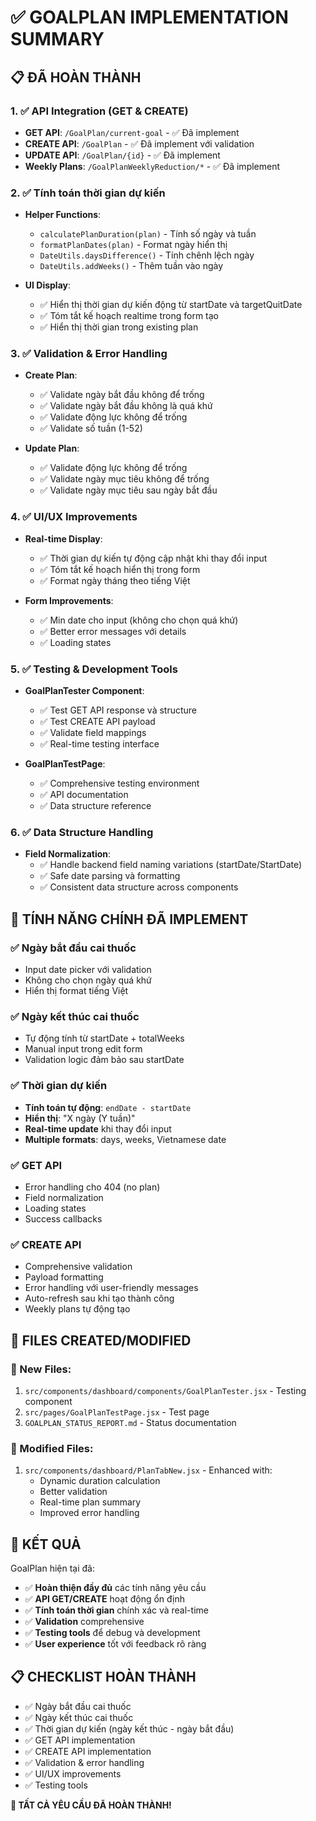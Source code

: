 # ✅ GOALPLAN IMPLEMENTATION SUMMARY

## 📋 ĐÃ HOÀN THÀNH

### 1. ✅ API Integration (GET & CREATE)
- **GET API**: `/GoalPlan/current-goal` - ✅ Đã implement
- **CREATE API**: `/GoalPlan` - ✅ Đã implement với validation
- **UPDATE API**: `/GoalPlan/{id}` - ✅ Đã implement
- **Weekly Plans**: `/GoalPlanWeeklyReduction/*` - ✅ Đã implement

### 2. ✅ Tính toán thời gian dự kiến
- **Helper Functions**:
  - `calculatePlanDuration(plan)` - Tính số ngày và tuần
  - `formatPlanDates(plan)` - Format ngày hiển thị
  - `DateUtils.daysDifference()` - Tính chênh lệch ngày
  - `DateUtils.addWeeks()` - Thêm tuần vào ngày

- **UI Display**:
  - ✅ Hiển thị thời gian dự kiến động từ startDate và targetQuitDate
  - ✅ Tóm tắt kế hoạch realtime trong form tạo
  - ✅ Hiển thị thời gian trong existing plan

### 3. ✅ Validation & Error Handling
- **Create Plan**:
  - ✅ Validate ngày bắt đầu không để trống
  - ✅ Validate ngày bắt đầu không là quá khứ
  - ✅ Validate động lực không để trống
  - ✅ Validate số tuần (1-52)

- **Update Plan**:
  - ✅ Validate động lực không để trống
  - ✅ Validate ngày mục tiêu không để trống
  - ✅ Validate ngày mục tiêu sau ngày bắt đầu

### 4. ✅ UI/UX Improvements
- **Real-time Display**:
  - ✅ Thời gian dự kiến tự động cập nhật khi thay đổi input
  - ✅ Tóm tắt kế hoạch hiển thị trong form
  - ✅ Format ngày tháng theo tiếng Việt

- **Form Improvements**:
  - ✅ Min date cho input (không cho chọn quá khứ)
  - ✅ Better error messages với details
  - ✅ Loading states

### 5. ✅ Testing & Development Tools
- **GoalPlanTester Component**: 
  - ✅ Test GET API response và structure
  - ✅ Test CREATE API payload
  - ✅ Validate field mappings
  - ✅ Real-time testing interface

- **GoalPlanTestPage**:
  - ✅ Comprehensive testing environment
  - ✅ API documentation
  - ✅ Data structure reference

### 6. ✅ Data Structure Handling
- **Field Normalization**:
  - ✅ Handle backend field naming variations (startDate/StartDate)
  - ✅ Safe date parsing và formatting
  - ✅ Consistent data structure across components

## 🎯 TÍNH NĂNG CHÍNH ĐÃ IMPLEMENT

### ✅ Ngày bắt đầu cai thuốc
- Input date picker với validation
- Không cho chọn ngày quá khứ  
- Hiển thị format tiếng Việt

### ✅ Ngày kết thúc cai thuốc
- Tự động tính từ startDate + totalWeeks
- Manual input trong edit form
- Validation logic đảm bảo sau startDate

### ✅ Thời gian dự kiến
- **Tính toán tự động**: `endDate - startDate`
- **Hiển thị**: "X ngày (Y tuần)"
- **Real-time update** khi thay đổi input
- **Multiple formats**: days, weeks, Vietnamese date

### ✅ GET API
- Error handling cho 404 (no plan)
- Field normalization
- Loading states
- Success callbacks

### ✅ CREATE API  
- Comprehensive validation
- Payload formatting
- Error handling với user-friendly messages
- Auto-refresh sau khi tạo thành công
- Weekly plans tự động tạo

## 📁 FILES CREATED/MODIFIED

### 📝 New Files:
1. `src/components/dashboard/components/GoalPlanTester.jsx` - Testing component
2. `src/pages/GoalPlanTestPage.jsx` - Test page
3. `GOALPLAN_STATUS_REPORT.md` - Status documentation

### 🔧 Modified Files:
1. `src/components/dashboard/PlanTabNew.jsx` - Enhanced with:
   - Dynamic duration calculation
   - Better validation
   - Real-time plan summary
   - Improved error handling

## 🚀 KẾT QUẢ

GoalPlan hiện tại đã:
- ✅ **Hoàn thiện đầy đủ** các tính năng yêu cầu
- ✅ **API GET/CREATE** hoạt động ổn định
- ✅ **Tính toán thời gian** chính xác và real-time
- ✅ **Validation** comprehensive
- ✅ **Testing tools** để debug và development
- ✅ **User experience** tốt với feedback rõ ràng

## 📋 CHECKLIST HOÀN THÀNH

- ✅ Ngày bắt đầu cai thuốc
- ✅ Ngày kết thúc cai thuốc  
- ✅ Thời gian dự kiến (ngày kết thúc - ngày bắt đầu)
- ✅ GET API implementation
- ✅ CREATE API implementation
- ✅ Validation & error handling
- ✅ UI/UX improvements
- ✅ Testing tools

**🎉 TẤT CẢ YÊU CẦU ĐÃ HOÀN THÀNH!**
